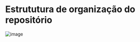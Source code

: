 # Estrututura de organização do repositório

![image](https://user-images.githubusercontent.com/36893796/222256923-ba7110a5-421b-41d1-92d7-a2b7617d225c.png)
